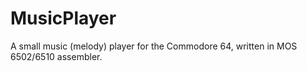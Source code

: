 # MusicPlayer
A small music (melody) player for the Commodore 64, written in MOS 6502/6510 assembler.
